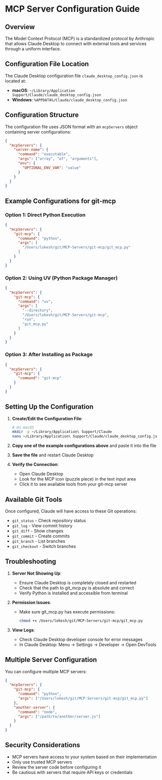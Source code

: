 # MCP Server Configuration Guide

## Overview
The Model Context Protocol (MCP) is a standardized protocol by Anthropic that allows Claude Desktop to connect with external tools and services through a uniform interface.

## Configuration File Location
The Claude Desktop configuration file `claude_desktop_config.json` is located at:
- **macOS**: `~/Library/Application Support/Claude/claude_desktop_config.json`
- **Windows**: `%APPDATA%/Claude/claude_desktop_config.json`

## Configuration Structure
The configuration file uses JSON format with an `mcpServers` object containing server configurations:

```json
{
  "mcpServers": {
    "server-name": {
      "command": "executable",
      "args": ["array", "of", "arguments"],
      "env": {
        "OPTIONAL_ENV_VAR": "value"
      }
    }
  }
}
```

## Example Configurations for git-mcp

### Option 1: Direct Python Execution
```json
{
  "mcpServers": {
    "git-mcp": {
      "command": "python",
      "args": [
        "/Users/lokesh/git/MCP-Servers/git-mcp/git_mcp.py"
      ]
    }
  }
}
```

### Option 2: Using UV (Python Package Manager)
```json
{
  "mcpServers": {
    "git-mcp": {
      "command": "uv",
      "args": [
        "--directory",
        "/Users/lokesh/git/MCP-Servers/git-mcp",
        "run",
        "git_mcp.py"
      ]
    }
  }
}
```

### Option 3: After Installing as Package
```json
{
  "mcpServers": {
    "git-mcp": {
      "command": "git-mcp"
    }
  }
}
```

## Setting Up the Configuration

1. **Create/Edit the Configuration File**:
   ```bash
   # On macOS
   mkdir -p ~/Library/Application\ Support/Claude
   nano ~/Library/Application\ Support/Claude/claude_desktop_config.json
   ```

2. **Copy one of the example configurations above** and paste it into the file

3. **Save the file** and restart Claude Desktop

4. **Verify the Connection**:
   - Open Claude Desktop
   - Look for the MCP icon (puzzle piece) in the text input area
   - Click it to see available tools from your git-mcp server

## Available Git Tools
Once configured, Claude will have access to these Git operations:
- `git_status` - Check repository status
- `git_log` - View commit history
- `git_diff` - Show changes
- `git_commit` - Create commits
- `git_branch` - List branches
- `git_checkout` - Switch branches

## Troubleshooting

1. **Server Not Showing Up**:
   - Ensure Claude Desktop is completely closed and restarted
   - Check that the path to git_mcp.py is absolute and correct
   - Verify Python is installed and accessible from terminal

2. **Permission Issues**:
   - Make sure git_mcp.py has execute permissions:
     ```bash
     chmod +x /Users/lokesh/git/MCP-Servers/git-mcp/git_mcp.py
     ```

3. **View Logs**:
   - Check Claude Desktop developer console for error messages
   - In Claude Desktop: Menu → Settings → Developer → Open DevTools

## Multiple Server Configuration
You can configure multiple MCP servers:

```json
{
  "mcpServers": {
    "git-mcp": {
      "command": "python",
      "args": ["/Users/lokesh/git/MCP-Servers/git-mcp/git_mcp.py"]
    },
    "another-server": {
      "command": "node",
      "args": ["/path/to/another/server.js"]
    }
  }
}
```

## Security Considerations
- MCP servers have access to your system based on their implementation
- Only use trusted MCP servers
- Review the server code before configuring it
- Be cautious with servers that require API keys or credentials